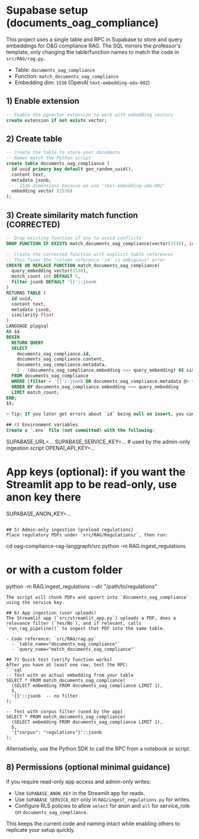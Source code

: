 # Supabase setup (documents_oag_compliance)

This project uses a single table and RPC in Supabase to store and query embeddings for O&G compliance RAG. The SQL mirrors the professor's template, only changing the table/function names to match the code in `src/RAG/rag.py`.

- Table: `documents_oag_compliance`
- Function: `match_documents_oag_compliance`
- Embedding dim: `1536` (OpenAI `text-embedding-ada-002`)

## 1) Enable extension
```sql
-- Enable the pgvector extension to work with embedding vectors
create extension if not exists vector;
```

## 2) Create table
```sql
-- Create the table to store your documents
-- Names match the Python script
create table documents_oag_compliance (
  id uuid primary key default gen_random_uuid(),
  content text,
  metadata jsonb,
  -- 1536 dimensions because we use 'text-embedding-ada-002'
  embedding vector (1536)
);
```

## 3) Create similarity match function (CORRECTED)
```sql
-- Drop existing function if any to avoid conflicts
DROP FUNCTION IF EXISTS match_documents_oag_compliance(vector(1536), int, jsonb);

-- Create the corrected function with explicit table references
-- This fixes the "column reference 'id' is ambiguous" error
CREATE OR REPLACE FUNCTION match_documents_oag_compliance(
  query_embedding vector(1536),
  match_count int DEFAULT 5,
  filter jsonb DEFAULT '{}'::jsonb
)
RETURNS TABLE (
  id uuid,
  content text,
  metadata jsonb,
  similarity float
)
LANGUAGE plpgsql
AS $$
BEGIN
  RETURN QUERY
  SELECT
    documents_oag_compliance.id,
    documents_oag_compliance.content,
    documents_oag_compliance.metadata,
    1 - (documents_oag_compliance.embedding <=> query_embedding) AS similarity
  FROM documents_oag_compliance
  WHERE (filter = '{}'::jsonb OR documents_oag_compliance.metadata @> filter)
  ORDER BY documents_oag_compliance.embedding <=> query_embedding
  LIMIT match_count;
END;
$$;

> Tip: If you later get errors about `id` being null on insert, you can alter the table to add a default: `alter table documents_oag_compliance alter column id set default gen_random_uuid();` and enable `pgcrypto` extension.

## 4) Environment variables
Create a `.env` file (not committed) with the following:
```
SUPABASE_URL=...
SUPABASE_SERVICE_KEY=...   # used by the admin-only ingestion script
OPENAI_API_KEY=...
# App keys (optional): if you want the Streamlit app to be read-only, use anon key there
SUPABASE_ANON_KEY=...
```

## 5) Admin-only ingestion (preload regulations)
Place regulatory PDFs under `src/RAG/Regulations/`, then run:
```
cd oag-compliance-rag-langgraph/src
python -m RAG.ingest_regulations
# or with a custom folder
python -m RAG.ingest_regulations --dir "/path/to/regulations"
```
The script will chunk PDFs and upsert into `documents_oag_compliance` using the service key.

## 6) App ingestion (user uploads)
The Streamlit app (`src/streamlit_app.py`) uploads a PDF, does a relevance filter (`Yes/No`), and if relevant, calls `run_rag_pipeline()` to ingest that PDF into the same table.

- Code reference: `src/RAG/rag.py`
  - `table_name="documents_oag_compliance"`
  - `query_name="match_documents_oag_compliance"`

## 7) Quick test (verify function works)
After you have at least one row, test the RPC:
```sql
-- Test with an actual embedding from your table
SELECT * FROM match_documents_oag_compliance(
  (SELECT embedding FROM documents_oag_compliance LIMIT 1),
  5,
  '{}'::jsonb  -- no filter
);

-- Test with corpus filter (used by the app)
SELECT * FROM match_documents_oag_compliance(
  (SELECT embedding FROM documents_oag_compliance LIMIT 1),
  5,
  '{"corpus": "regulations"}'::jsonb
);
```
Alternatively, use the Python SDK to call the RPC from a notebook or script.

## 8) Permissions (optional minimal guidance)
If you require read-only app access and admin-only writes:
- Use `SUPABASE_ANON_KEY` in the Streamlit app for reads.
- Use `SUPABASE_SERVICE_KEY` only in `RAG/ingest_regulations.py` for writes.
- Configure RLS policies to allow `select` for anon and `all` for service_role on `documents_oag_compliance`.

This keeps the current code and naming intact while enabling others to replicate your setup quickly.
